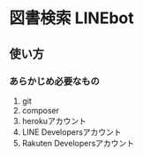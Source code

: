 # 図書検索 LINEbot

## 使い方
### あらかじめ必要なもの
1. git
1. composer
1. herokuアカウント
1. LINE Developersアカウント
1. Rakuten Developersアカウント
